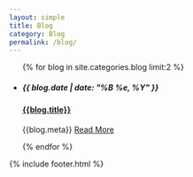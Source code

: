 ```yaml
---
layout: simple
title: Blog
category: Blog
permalink: /blog/
---
```


<main>
    <ul class="blog_list">
        {% for blog in site.categories.blog limit:2 %}
            <li>
                <a class="fade_in blog_image_thumb" style="background-image: url('{{blog.image_sm}}')" href="{{site.baseurl}}{{blog.url}}"></a>
                <div class="blog_right_column">
                <h5 class="header_date font_small">{{ blog.date | date: "%B %e, %Y" }}</h5>
                    <a href="{{site.baseurl}}{{blog.url}}">
                        <h4 class="header_title">{{blog.title}}</h4>
                    </a>
                    <p class="blog_description">{{blog.meta}} <a href="{{site.baseurl}}{{blog.url}}">Read More</a></p>
                </div>
            </li>
        {% endfor %}
    </ul>
    {% include footer.html %}
</main>